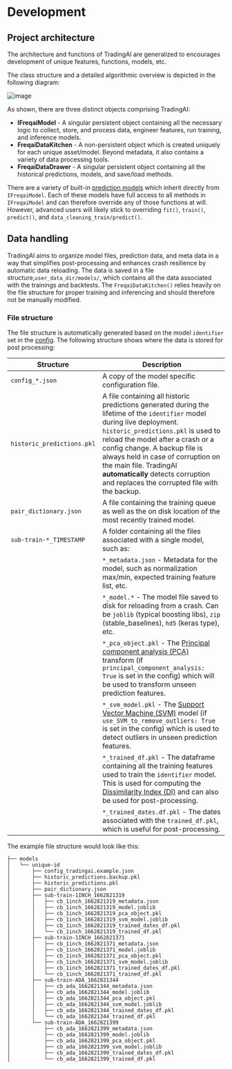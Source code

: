 # Development

## Project architecture

The architecture and functions of TradingAI are generalized to encourages development of unique features, functions, models, etc.

The class structure and a detailed algorithmic overview is depicted in the following diagram:

![image](assets/tradingai_algorithm-diagram.jpg)

As shown, there are three distinct objects comprising TradingAI:

* **IFreqaiModel** - A singular persistent object containing all the necessary logic to collect, store, and process data, engineer features, run training, and inference models.
* **FreqaiDataKitchen** - A non-persistent object which is created uniquely for each unique asset/model. Beyond metadata, it also contains a variety of data processing tools.
* **FreqaiDataDrawer** - A singular persistent object containing all the historical predictions, models, and save/load methods.

There are a variety of built-in [prediction models](tradingai-configuration.md#using-different-prediction-models) which inherit directly from `IFreqaiModel`. Each of these models have full access to all methods in `IFreqaiModel` and can therefore override any of those functions at will. However, advanced users will likely stick to overriding `fit()`, `train()`, `predict()`, and `data_cleaning_train/predict()`.

## Data handling

TradingAI aims to organize model files, prediction data, and meta data in a way that simplifies post-processing and enhances crash resilience by automatic data reloading. The data is saved in a file structure,`user_data_dir/models/`, which contains all the data associated with the trainings and backtests. The `FreqaiDataKitchen()` relies heavily on the file structure for proper training and inferencing and should therefore not be manually modified.

### File structure

The file structure is automatically generated based on the model `identifier` set in the [config](tradingai-configuration.md#setting-up-the-configuration-file). The following structure shows where the data is stored for post processing:

| Structure | Description |
|-----------|-------------|
| `config_*.json` | A copy of the model specific configuration file. |
| `historic_predictions.pkl` | A file containing all historic predictions generated during the lifetime of the `identifier` model during live deployment. `historic_predictions.pkl` is used to reload the model after a crash or a config change. A backup file is always held in case of corruption on the main file. TradingAI **automatically** detects corruption and replaces the corrupted file with the backup. |
| `pair_dictionary.json` | A file containing the training queue as well as the on disk location of the most recently trained model. |
| `sub-train-*_TIMESTAMP` | A folder containing all the files associated with a single model, such as: <br>
|| `*_metadata.json` - Metadata for the model, such as normalization max/min, expected training feature list, etc. <br>
|| `*_model.*` - The model file saved to disk for reloading from a crash. Can be `joblib` (typical boosting libs), `zip` (stable_baselines), `hd5` (keras type), etc. <br>
|| `*_pca_object.pkl` - The [Principal component analysis (PCA)](tradingai-feature-engineering.md#data-dimensionality-reduction-with-principal-component-analysis) transform (if `principal_component_analysis: True` is set in the config) which will be used to transform unseen prediction features. <br>
|| `*_svm_model.pkl` - The [Support Vector Machine (SVM)](tradingai-feature-engineering.md#identifying-outliers-using-a-support-vector-machine-svm) model (if `use_SVM_to_remove_outliers: True` is set in the config) which is used to detect outliers in unseen prediction features. <br>
|| `*_trained_df.pkl` - The dataframe containing all the training features used to train the `identifier` model. This is used for computing the [Dissimilarity Index (DI)](tradingai-feature-engineering.md#identifying-outliers-with-the-dissimilarity-index-di) and can also be used for post-processing. <br>
|| `*_trained_dates.df.pkl` - The dates associated with the `trained_df.pkl`, which is useful for post-processing. |

The example file structure would look like this:

```
├── models
│   └── unique-id
│       ├── config_tradingai.example.json
│       ├── historic_predictions.backup.pkl
│       ├── historic_predictions.pkl
│       ├── pair_dictionary.json
│       ├── sub-train-1INCH_1662821319
│       │   ├── cb_1inch_1662821319_metadata.json
│       │   ├── cb_1inch_1662821319_model.joblib
│       │   ├── cb_1inch_1662821319_pca_object.pkl
│       │   ├── cb_1inch_1662821319_svm_model.joblib
│       │   ├── cb_1inch_1662821319_trained_dates_df.pkl
│       │   └── cb_1inch_1662821319_trained_df.pkl
│       ├── sub-train-1INCH_1662821371
│       │   ├── cb_1inch_1662821371_metadata.json
│       │   ├── cb_1inch_1662821371_model.joblib
│       │   ├── cb_1inch_1662821371_pca_object.pkl
│       │   ├── cb_1inch_1662821371_svm_model.joblib
│       │   ├── cb_1inch_1662821371_trained_dates_df.pkl
│       │   └── cb_1inch_1662821371_trained_df.pkl
│       ├── sub-train-ADA_1662821344
│       │   ├── cb_ada_1662821344_metadata.json
│       │   ├── cb_ada_1662821344_model.joblib
│       │   ├── cb_ada_1662821344_pca_object.pkl
│       │   ├── cb_ada_1662821344_svm_model.joblib
│       │   ├── cb_ada_1662821344_trained_dates_df.pkl
│       │   └── cb_ada_1662821344_trained_df.pkl
│       └── sub-train-ADA_1662821399
│           ├── cb_ada_1662821399_metadata.json
│           ├── cb_ada_1662821399_model.joblib
│           ├── cb_ada_1662821399_pca_object.pkl
│           ├── cb_ada_1662821399_svm_model.joblib
│           ├── cb_ada_1662821399_trained_dates_df.pkl
│           └── cb_ada_1662821399_trained_df.pkl

```
